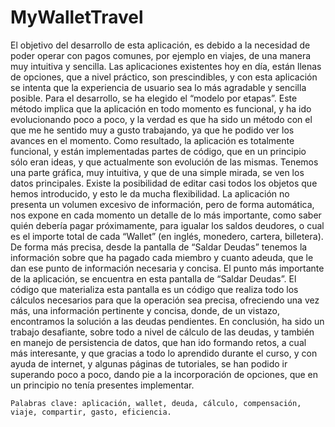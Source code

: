 # MyWalletTravel

El objetivo del desarrollo de esta aplicación, es debido a la necesidad de poder operar con pagos comunes, por ejemplo en viajes, de una manera muy intuitiva y sencilla.
Las aplicaciones existentes hoy en día, están llenas de opciones, que a nivel práctico, son prescindibles, y con esta aplicación se intenta que la experiencia de usuario sea lo más agradable y sencilla posible.
Para el desarrollo, se ha elegido el “modelo por etapas”. Este método implica que la aplicación en todo momento es funcional, y ha ido evolucionando poco a poco, y la verdad es que ha sido un método con el que me he sentido muy a gusto trabajando, ya que he podido ver los avances en el momento. Como resultado, la aplicación es totalmente funcional, y están implementadas partes de código, que en un principio sólo eran ideas, y que actualmente son evolución de las mismas.
Tenemos una parte gráfica, muy intuitiva, y que de una simple mirada, se ven los datos principales. Existe la posibilidad de editar casi todos los objetos que hemos introducido, y esto le da mucha flexibilidad.
La aplicación no presenta un volumen excesivo de información, pero de forma automática, nos expone en cada momento un detalle de lo más importante, como saber quién debería pagar próximamente, para igualar los saldos deudores, o cual es el importe total de cada “Wallet” (en inglés, monedero, cartera, billetera). De forma más precisa, desde la pantalla de “Saldar Deudas” tenemos la información sobre que ha pagado cada miembro y cuanto adeuda, que le dan ese punto de información necesaria y concisa. El punto más importante de la aplicación, se encuentra en esta pantalla de “Saldar Deudas”. El código que materializa esta pantalla es un código que realiza todo los cálculos necesarios para que la operación sea precisa, ofreciendo una vez más, una información pertinente y concisa, donde, de un vistazo, encontramos la solución a las deudas pendientes. En conclusión, ha sido un trabajo desafiante, sobre todo a nivel de cálculo de las deudas, y también en manejo de persistencia de datos, que han ido formando retos, a cual más interesante, y que gracias a todo lo aprendido durante el curso, y con ayuda de internet, y algunas páginas de tutoriales, se han podido ir superando poco a poco, dando pie a la incorporación de opciones, que en un principio no tenía presentes implementar.

	Palabras clave: aplicación, wallet, deuda, cálculo, compensación, viaje, compartir, gasto, eficiencia.


